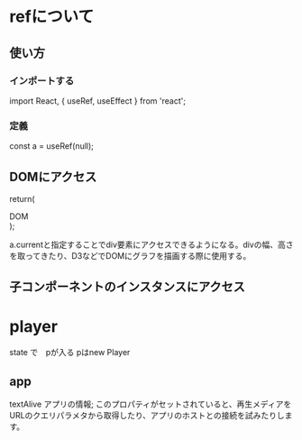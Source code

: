 # refについて

## 使い方
### インポートする
import React, {
        useRef, useEffect
    } from 'react';

### 定義
const a = useRef(null); 

## DOMにアクセス
return(
    <div ref={a}>DOM</div>
);

a.currentと指定することでdiv要素にアクセスできるようになる。divの幅、高さを取ってきたり、D3などでDOMにグラフを描画する際に使用する。

## 子コンポーネントのインスタンスにアクセス


# player

state で　pが入る
pはnew Player

## app
textAlive アプリの情報; このプロパティがセットされていると、再生メディアをURLのクエリパラメタから取得したり、アプリのホストとの接続を試みたりします。
